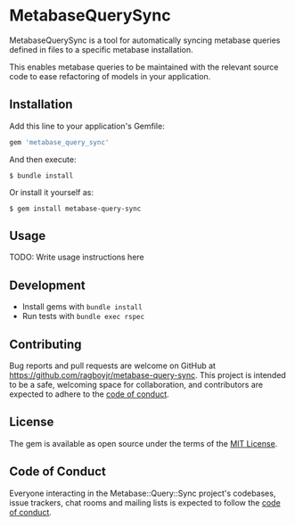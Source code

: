 # MetabaseQuerySync

MetabaseQuerySync is a tool for automatically syncing metabase queries defined in files to a specific metabase installation.

This enables metabase queries to be maintained with the relevant source code to ease refactoring of models in your application.

## Installation

Add this line to your application's Gemfile:

```ruby
gem 'metabase_query_sync'
```

And then execute:

    $ bundle install

Or install it yourself as:

    $ gem install metabase-query-sync

## Usage

TODO: Write usage instructions here

## Development

- Install gems with `bundle install`
- Run tests with `bundle exec rspec`

## Contributing

Bug reports and pull requests are welcome on GitHub at https://github.com/ragboyjr/metabase-query-sync. This project is intended to be a safe, welcoming space for collaboration, and contributors are expected to adhere to the [code of conduct](https://github.com/ragboyjr/metabase-query-sync/blob/master/CODE_OF_CONDUCT.md).

## License

The gem is available as open source under the terms of the [MIT License](https://opensource.org/licenses/MIT).

## Code of Conduct

Everyone interacting in the Metabase::Query::Sync project's codebases, issue trackers, chat rooms and mailing lists is expected to follow the [code of conduct](https://github.com/ragboyjr/metabase-query-sync/blob/master/CODE_OF_CONDUCT.md).

